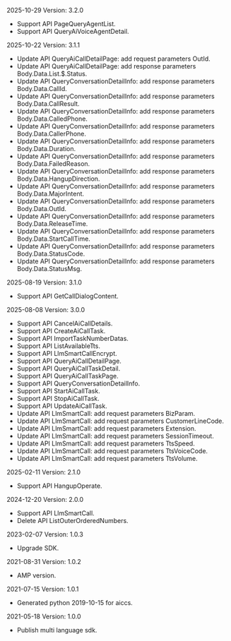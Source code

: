 2025-10-29 Version: 3.2.0
- Support API PageQueryAgentList.
- Support API QueryAiVoiceAgentDetail.


2025-10-22 Version: 3.1.1
- Update API QueryAiCallDetailPage: add request parameters OutId.
- Update API QueryAiCallDetailPage: add response parameters Body.Data.List.$.Status.
- Update API QueryConversationDetailInfo: add response parameters Body.Data.CallId.
- Update API QueryConversationDetailInfo: add response parameters Body.Data.CallResult.
- Update API QueryConversationDetailInfo: add response parameters Body.Data.CalledPhone.
- Update API QueryConversationDetailInfo: add response parameters Body.Data.CallerPhone.
- Update API QueryConversationDetailInfo: add response parameters Body.Data.Duration.
- Update API QueryConversationDetailInfo: add response parameters Body.Data.FailedReason.
- Update API QueryConversationDetailInfo: add response parameters Body.Data.HangupDirection.
- Update API QueryConversationDetailInfo: add response parameters Body.Data.MajorIntent.
- Update API QueryConversationDetailInfo: add response parameters Body.Data.OutId.
- Update API QueryConversationDetailInfo: add response parameters Body.Data.ReleaseTime.
- Update API QueryConversationDetailInfo: add response parameters Body.Data.StartCallTime.
- Update API QueryConversationDetailInfo: add response parameters Body.Data.StatusCode.
- Update API QueryConversationDetailInfo: add response parameters Body.Data.StatusMsg.


2025-08-19 Version: 3.1.0
- Support API GetCallDialogContent.


2025-08-08 Version: 3.0.0
- Support API CancelAiCallDetails.
- Support API CreateAiCallTask.
- Support API ImportTaskNumberDatas.
- Support API ListAvailableTts.
- Support API LlmSmartCallEncrypt.
- Support API QueryAiCallDetailPage.
- Support API QueryAiCallTaskDetail.
- Support API QueryAiCallTaskPage.
- Support API QueryConversationDetailInfo.
- Support API StartAiCallTask.
- Support API StopAiCallTask.
- Support API UpdateAiCallTask.
- Update API LlmSmartCall: add request parameters BizParam.
- Update API LlmSmartCall: add request parameters CustomerLineCode.
- Update API LlmSmartCall: add request parameters Extension.
- Update API LlmSmartCall: add request parameters SessionTimeout.
- Update API LlmSmartCall: add request parameters TtsSpeed.
- Update API LlmSmartCall: add request parameters TtsVoiceCode.
- Update API LlmSmartCall: add request parameters TtsVolume.


2025-02-11 Version: 2.1.0
- Support API HangupOperate.


2024-12-20 Version: 2.0.0
- Support API LlmSmartCall.
- Delete API ListOuterOrderedNumbers.


2023-02-07 Version: 1.0.3
- Upgrade SDK.

2021-08-31 Version: 1.0.2
- AMP version.

2021-07-15 Version: 1.0.1
- Generated python 2019-10-15 for aiccs.

2021-05-18 Version: 1.0.0
- Publish multi language sdk.

